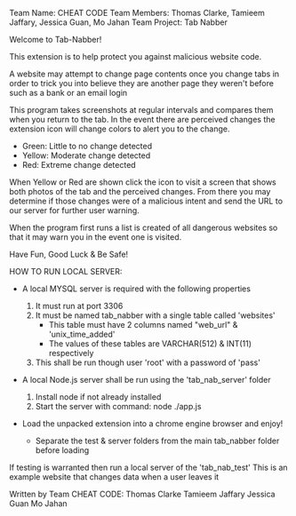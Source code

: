 Team Name: CHEAT CODE
Team Members: Thomas Clarke, Tamieem Jaffary, Jessica Guan, Mo Jahan
Team Project: Tab Nabber

Welcome to Tab-Nabber!

This extension is to help protect you against malicious website code.

A website may attempt to change page contents once you change tabs in order to
trick you into believe they are another page they weren't before such as a bank
or an email login

This program takes screenshots at regular intervals and compares them when you
return to the tab. In the event there are perceived changes the extension icon
will change colors to alert you to the change.

- Green:     Little to no change detected
- Yellow:    Moderate change detected
- Red:       Extreme change detected

When Yellow or Red are shown click the icon to visit a screen that shows both
photos of the tab and the perceived changes. From there you may determine if those
changes were of a malicious intent and send the URL to our server for further
user warning.

When the program first runs a list is created of all dangerous websites so that
it may warn you in the event one is visited.

Have Fun, Good Luck & Be Safe!


HOW TO RUN LOCAL SERVER:

- A local MYSQL server is required with the following properties
  1. It must run at port 3306
  2. It must be named tab_nabber with a single table called 'websites'
      - This table must have 2 columns named "web_url" & 'unix_time_added'
      - The values of these tables are VARCHAR(512) & INT(11) respectively
  3. This shall be run though user 'root' with a password of 'pass'

- A local Node.js server shall be run using the 'tab_nab_server' folder
  1. Install node if not already installed
  2. Start the server with command: node ./app.js

- Load the unpacked extension into a chrome engine browser and enjoy!
  - Separate the test & server folders from the main tab_nabber folder before loading

If testing is warranted then run a local server of the 'tab_nab_test'
This is an example website that changes data when a user leaves it

Written by Team CHEAT CODE:
Thomas Clarke
Tamieem Jaffary
Jessica Guan
Mo Jahan
